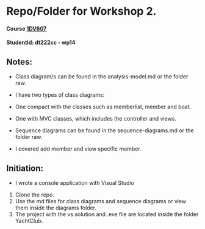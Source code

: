 # Repo/Folder for Workshop 2.
#### Course [1DV607](https://coursepress.lnu.se/kurs/objektorienterad-analys-och-design-med-uml/workshops-2/workshop-2-design/)
#### StudentId: dt222cc - wp14

## Notes:
- Class diagram/s can be found in the analysis-model.md or the folder raw.
- I have two types of class diagrams:
 - One compact with the classes such as memberlist, member and boat.
 - One with MVC classes, which includes the controller and views.

- Sequence diagrams can be found in the sequence-diagrams.md or the folder raw.
 - I covered add member and view specific member.

## Initiation:
- I wrote a console application with Visual Studio

1. Clone the repo.
2. Use the md files for class diagrams and sequence diagrams or view them inside the diagrams folder.
3. The project with the vs.solution and .exe file are located inside the folder YachtClub.